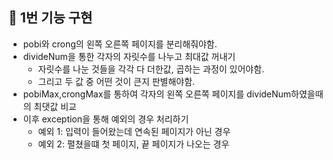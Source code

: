 
## 🚀 1번 기능 구현
- pobi와 crong의 왼쪽 오른쪽 페이지를 분리해줘야함.
- divideNum을 통한 각자의 자릿수를 나누고 최대값 꺼내기
    - 자릿수를 나눈 것들을 각각 다 더한값, 곱하는 과정이 있어야함.
    - 그리고 두 값 중 어떤 것이 큰지 판별해야함.
- pobiMax,crongMax를 통하여 각자의 왼쪽 오른쪽 페이지를 divideNum하였을때의 최댓값 비교
- 이후 exception을 통해 예외의 경우 처리하기
    - 예외 1: 입력이 들어왔는데 연속된 페이지가 아닌 경우
    - 예외 2: 펼쳤을떄 첫 페이지, 끝 페이지가 나오는 경우
